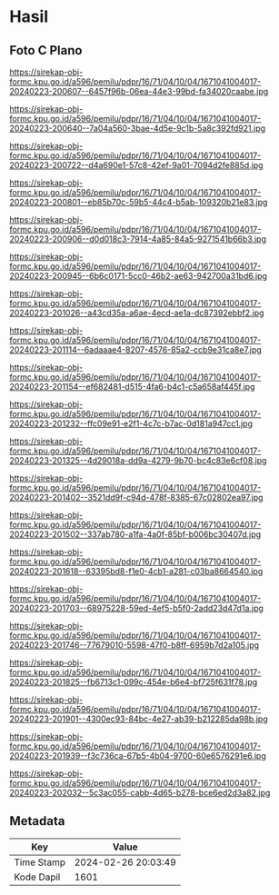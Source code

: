 # Hasil

## Foto C Plano

https://sirekap-obj-formc.kpu.go.id/a596/pemilu/pdpr/16/71/04/10/04/1671041004017-20240223-200607--6457f96b-06ea-44e3-99bd-fa34020caabe.jpg

https://sirekap-obj-formc.kpu.go.id/a596/pemilu/pdpr/16/71/04/10/04/1671041004017-20240223-200640--7a04a560-3bae-4d5e-9c1b-5a8c392fd921.jpg

https://sirekap-obj-formc.kpu.go.id/a596/pemilu/pdpr/16/71/04/10/04/1671041004017-20240223-200722--d4a690e1-57c8-42ef-9a01-7094d2fe885d.jpg

https://sirekap-obj-formc.kpu.go.id/a596/pemilu/pdpr/16/71/04/10/04/1671041004017-20240223-200801--eb85b70c-59b5-44c4-b5ab-109320b21e83.jpg

https://sirekap-obj-formc.kpu.go.id/a596/pemilu/pdpr/16/71/04/10/04/1671041004017-20240223-200906--d0d018c3-7914-4a85-84a5-9271541b66b3.jpg

https://sirekap-obj-formc.kpu.go.id/a596/pemilu/pdpr/16/71/04/10/04/1671041004017-20240223-200945--6b6c0171-5cc0-46b2-ae63-942700a31bd6.jpg

https://sirekap-obj-formc.kpu.go.id/a596/pemilu/pdpr/16/71/04/10/04/1671041004017-20240223-201026--a43cd35a-a6ae-4ecd-ae1a-dc87392ebbf2.jpg

https://sirekap-obj-formc.kpu.go.id/a596/pemilu/pdpr/16/71/04/10/04/1671041004017-20240223-201114--6adaaae4-8207-4576-85a2-ccb9e31ca8e7.jpg

https://sirekap-obj-formc.kpu.go.id/a596/pemilu/pdpr/16/71/04/10/04/1671041004017-20240223-201154--ef682481-d515-4fa6-b4c1-c5a658af445f.jpg

https://sirekap-obj-formc.kpu.go.id/a596/pemilu/pdpr/16/71/04/10/04/1671041004017-20240223-201232--ffc09e91-e2f1-4c7c-b7ac-0d181a947cc1.jpg

https://sirekap-obj-formc.kpu.go.id/a596/pemilu/pdpr/16/71/04/10/04/1671041004017-20240223-201325--4d29018a-dd9a-4279-9b70-bc4c83e6cf08.jpg

https://sirekap-obj-formc.kpu.go.id/a596/pemilu/pdpr/16/71/04/10/04/1671041004017-20240223-201402--3521dd9f-c94d-478f-8385-67c02802ea97.jpg

https://sirekap-obj-formc.kpu.go.id/a596/pemilu/pdpr/16/71/04/10/04/1671041004017-20240223-201502--337ab780-a1fa-4a0f-85bf-b006bc30407d.jpg

https://sirekap-obj-formc.kpu.go.id/a596/pemilu/pdpr/16/71/04/10/04/1671041004017-20240223-201618--63395bd8-f1e0-4cb1-a281-c03ba8664540.jpg

https://sirekap-obj-formc.kpu.go.id/a596/pemilu/pdpr/16/71/04/10/04/1671041004017-20240223-201703--68975228-59ed-4ef5-b5f0-2add23d47d1a.jpg

https://sirekap-obj-formc.kpu.go.id/a596/pemilu/pdpr/16/71/04/10/04/1671041004017-20240223-201746--77679010-5598-47f0-b8ff-6959b7d2a105.jpg

https://sirekap-obj-formc.kpu.go.id/a596/pemilu/pdpr/16/71/04/10/04/1671041004017-20240223-201825--fb6713c1-099c-454e-b6e4-bf725f631f78.jpg

https://sirekap-obj-formc.kpu.go.id/a596/pemilu/pdpr/16/71/04/10/04/1671041004017-20240223-201901--4300ec93-84bc-4e27-ab39-b212285da98b.jpg

https://sirekap-obj-formc.kpu.go.id/a596/pemilu/pdpr/16/71/04/10/04/1671041004017-20240223-201939--f3c736ca-67b5-4b04-9700-60e6576291e6.jpg

https://sirekap-obj-formc.kpu.go.id/a596/pemilu/pdpr/16/71/04/10/04/1671041004017-20240223-202032--5c3ac055-cabb-4d65-b278-bce6ed2d3a82.jpg


## Metadata

| Key        | Value               |
| ---------- | ------------------- |
| Time Stamp | 2024-02-26 20:03:49 |
| Kode Dapil | 1601                |



